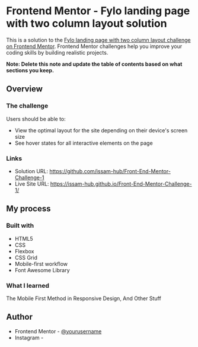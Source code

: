 # Frontend Mentor - Fylo landing page with two column layout solution

This is a solution to the [Fylo landing page with two column layout challenge on Frontend Mentor](https://www.frontendmentor.io/challenges/fylo-landing-page-with-two-column-layout-5ca5ef041e82137ec91a50f5). Frontend Mentor challenges help you improve your coding skills by building realistic projects.

**Note: Delete this note and update the table of contents based on what sections you keep.**

## Overview

### The challenge

Users should be able to:

- View the optimal layout for the site depending on their device's screen size
- See hover states for all interactive elements on the page

### Links

- Solution URL: https://github.com/issam-hub/Front-End-Mentor-Challenge-1
- Live Site URL: https://issam-hub.github.io/Front-End-Mentor-Challenge-1/

## My process

### Built with

- HTML5
- CSS
- Flexbox
- CSS Grid
- Mobile-first workflow
- Font Awesome Library

### What I learned

The Mobile First Method in Responsive Design, And Other Stuff

## Author

- Frontend Mentor - [@yourusername](https://www.frontendmentor.io/profile/yourusername)
- Instagram -
